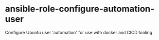 # ansible-role-configure-automation-user
Configure Ubuntu user 'automation' for use with docker and CICD tooling
